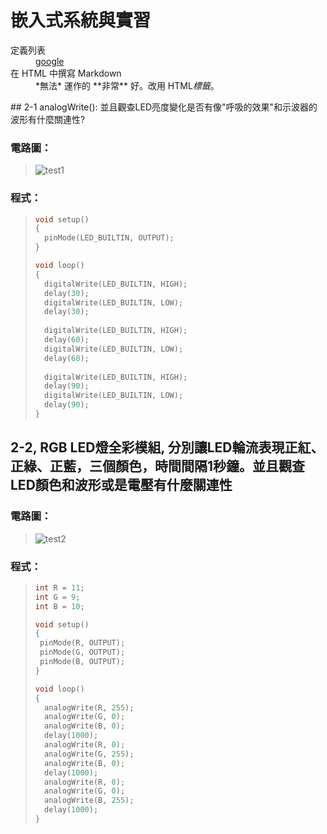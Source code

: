 # 嵌入式系統與實習
<dl>
  <dt>定義列表</dt>
  <dd><a href="https://www.google.com/" target="_blank" title="Wibibi 網頁設計教學百科">google</a></dd>

  <dt>在 HTML 中撰寫 Markdown</dt>
  <dd>*無法* 運作的 **非常** 好。改用 HTML<em>標籤</em>。</dd>
</dl>
## 2-1 analogWrite(): 並且觀查LED亮度變化是否有像"呼吸的效果"和示波器的波形有什麼關連性?

### 電路圖：
> ![test1](https://user-images.githubusercontent.com/31268069/132115079-7816d953-140b-4f84-aa95-9427b47de9dd.gif)

### 程式：
> ```c++
> void setup()
> {
>   pinMode(LED_BUILTIN, OUTPUT);
> }
> 
> void loop()
> {
>   digitalWrite(LED_BUILTIN, HIGH);
>   delay(30); 
>   digitalWrite(LED_BUILTIN, LOW);
>   delay(30); 
>   
>   digitalWrite(LED_BUILTIN, HIGH);
>   delay(60); 
>   digitalWrite(LED_BUILTIN, LOW);
>   delay(60);
>   
>   digitalWrite(LED_BUILTIN, HIGH);
>   delay(90);
>   digitalWrite(LED_BUILTIN, LOW);
>   delay(90); 
> }
> ```



## 2-2, RGB LED燈全彩模組, 分別讓LED輪流表現正紅、正綠、正藍，三個顏色，時間間隔1秒鐘。並且觀查LED顏色和波形或是電壓有什麼關連性

### 電路圖：
> ![test2](https://user-images.githubusercontent.com/31268069/132115082-819007ea-5e67-49a0-a76f-4ff99fec2c43.gif)

### 程式：
> ```c++
>int R = 11;
>int G = 9;
>int B = 10;
>
>void setup()
>{
>  pinMode(R, OUTPUT);
>  pinMode(G, OUTPUT);
>  pinMode(B, OUTPUT);  
>}
>
>void loop()
>{
>	analogWrite(R, 255);
>	analogWrite(G, 0);
>	analogWrite(B, 0);
>  	delay(1000);
>	analogWrite(R, 0);
>	analogWrite(G, 255);
>	analogWrite(B, 0);
>  	delay(1000);
>	analogWrite(R, 0);
>	analogWrite(G, 0);
>	analogWrite(B, 255);
>  	delay(1000);  
>}
> ```
